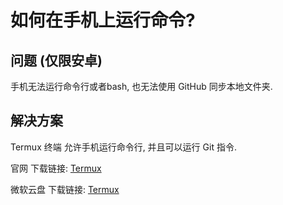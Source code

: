 # 如何在手机上运行命令? 

## 问题 (仅限安卓)

手机无法运行命令行或者bash, 也无法使用 GitHub 同步本地文件夹. 

## 解决方案

Termux 终端 允许手机运行命令行, 并且可以运行 Git 指令. 

官网 下载链接: [Termux](https://termux.dev/cn/index.html)

微软云盘 下载链接: [Termux](https://suanpersonale-my.sharepoint.com/:u:/g/personal/suan_suanpersonale_onmicrosoft_com/EcPAKfDXlYlFkjWzOEMjBLoB_7u_n4W6hz_LJSUqt8dh-Q?e=huey7O)